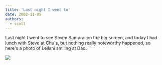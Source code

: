 ```yaml
---
title: 'Last night I went to'
date: 2002-11-05
authors:
  - scott
---
```


Last night I went to see Seven Samurai on the big screen, and today I had lunch with Steve at Chu's, but nothing really noteworthy happened, so here's a photo of Leilani smiling at Dad.

[![](/images/blog-photos/leilani_beams.jpg)](/images/blog-photos/leilani_beams.jpg)
